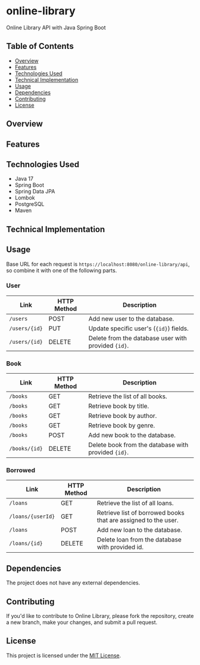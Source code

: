 # online-library
Online Library API with Java Spring Boot

## Table of Contents
- [Overview](#overview)
- [Features](#features)
- [Technologies Used](#technologies-used)
- [Technical Implementation](#technical-implementation)
- [Usage](#usage)
- [Dependencies](#dependencies)
- [Contributing](#contributing)
- [License](#license)

## Overview

## Features

## Technologies Used

- Java 17
- Spring Boot
- Spring Data JPA
- Lombok
- PostgreSQL
- Maven


## Technical Implementation

## Usage

Base URL for each request is `https://localhost:8080/online-library/api`, so combine it with one of the following parts.

### User

| Link          | HTTP Method   | Description                                        | 
| ------------- | ------------- | -------------------------------------------------  |
| `/users`      | POST          | Add new user to the database.                      |
| `/users/{id}` | PUT           | Update specific user's (`{id}`) fields.           |
| `/users/{id}` | DELETE        | Delete from the database user with provided `{id}`. |


### Book

| Link          | HTTP Method   | Description                                        | 
| ------------- | ------------- | -------------------------------------------------  |
| `/books`      | GET           | Retrieve the list of all books.                    |
| `/books`      | GET           | Retrieve book by title.                            |
| `/books`      | GET           | Retrieve book by author.                           |
| `/books`      | GET           | Retrieve book by genre.    	                |
| `/books`      | POST          | Add new book to the database.   	                |
| `/books/{id}` | DELETE        | Delete book from the database with provided `{id}`.|


### Borrowed

| Link          | HTTP Method   | Description                                        | 
| ------------- | ------------- | -------------------------------------------------  |
| `/loans`      | GET           | Retrieve the list of all loans.                    |
| `/loans/{userId}`| GET         | Retrieve list of borrowed books that are assigned to the user. |
| `/loans`   | POST         | Add new loan to the database.                          |
| `/loans/{id}`   | DELETE         | Delete loan from the database with provided id. |




## Dependencies 

The project does not have any external dependencies.

## Contributing

If you'd like to contribute to Online Library, please fork the repository, create a new branch, make your changes, and submit a pull request.

## License

This project is licensed under the [MIT License](LICENSE).

